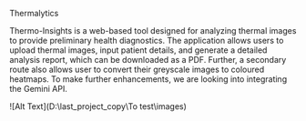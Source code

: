 Thermalytics

Thermo-Insights is a web-based tool designed for analyzing thermal images to provide preliminary health diagnostics. The application allows users to upload thermal images, input patient details, and generate a detailed analysis report, which can be downloaded as a PDF. Further, a secondary route also allows user to convert their greyscale images to coloured heatmaps. 
To make further enhancements, we are looking into integrating the Gemini API.

![Alt Text](D:\last_project_copy\To test\images)